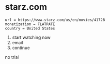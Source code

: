 # starz.com

~~~
url = https://www.starz.com/us/en/movies/41728
monetization = FLATRATE
country = United States
~~~

1. start watching now
2. email
3. continue

no trial
